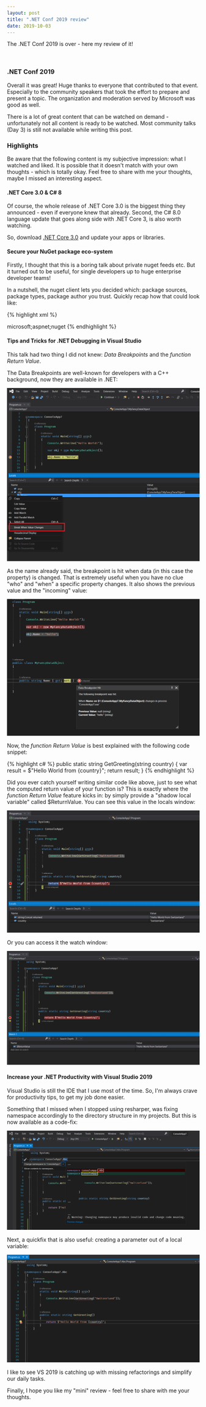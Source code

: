 ```yaml
---
layout: post
title: ".NET Conf 2019 review"
date: 2019-10-03
---
```


<p class="intro">
    <span class="dropcap">T</span>he .NET Conf 2019 is over - here my review of it!
</p>
<br/>

### .NET Conf 2019

Overall it was great! Huge thanks to everyone that contributed to that event.
Especially to the community speakers that took the effort to prepare and present a topic.
The organization and moderation served by Microsoft was good as well.

There is a lot of great content that can be watched on demand - unfortunately not all content is ready to be watched.
Most community talks (Day 3) is still not available while writing this post.

### Highlights

Be aware that the following content is my subjective impression: what I watched and liked.
It is possible that it doesn't match with your own thoughts - which is totally okay.
Feel free to share with me your thoughts, maybe I missed an interesting aspect.

#### .NET Core 3.0 & C# 8

Of course, the whole release of .NET Core 3.0 is the biggest thing they announced - even if everyone knew that already.
Second, the C# 8.0 language update that goes along side with .NET Core 3, is also worth watching.

So, download [.NET Core 3.0](https://dotnet.microsoft.com/download/dotnet-core/3.0) and update your apps or libraries.

#### Secure your NuGet package eco-system

Firstly, I thought that this is a boring talk about private nuget feeds etc.
But it turned out to be useful, for single developers up to huge enterprise developer teams!

In a nutshell, the nuget client lets you decided which: package sources, package types, package author you trust.
Quickly recap how that could look like:

{% highlight xml %}
<?xml version="1.0" encoding="utf-8"?>
<configuration>
    <config>
        <!-- The value "require" will enable the validation. -->
        <add key="signatureValidationMode" value="require" />
    </config>
    <trustedSigners>
        <author name="microsoft">
            <certificate fingerprint="3F9001EA83C560D712C24CF213C3D312CB3BFF51EE89435D3430BD06B5D0EECE" hashAlgorithm="SHA256" allowUntrustedRoot="false" />
        </author>
        <repository name="nuget.org" serviceIndex="https://api.nuget.org/v3/index.json">
            <certificate fingerprint="0E5F38F57DC1BCC806D8494F4F90FBCEDD988B46760709CBEEC6F4219AA6157D" hashAlgorithm="SHA256" allowUntrustedRoot="false" />
            <owners>microsoft;aspnet;nuget</owners>
        </repository>
    </trustedSigners>
</configuration>
{% endhighlight %}

#### Tips and Tricks for .NET Debugging in Visual Studio

This talk had two thing I did not knew: _Data Breakpoints_ and the _function Return Value_.

The Data Breakpoints are well-known for developers with a C++ background, now they are available in .NET:

![vs2019-data-breakpoint](/assets/img/netconf-review/vs2019-data-breakpoint.png)

As the name already said, the breakpoint is hit when data (in this case the property) is changed.
That is extremely useful when you have no clue "who" and "when" a specific property changes.
It also shows the previous value and the "incoming" value:

![vs2019-data-breakpoint-hit](/assets/img/netconf-review/vs2019-data-breakpoint-hit.png)

Now, the _function Return Value_ is best explained with the following code snippet:

{% highlight c# %}
public static string GetGreeting(string country) 
{
    var result = $"Hello World from {country}";
    return result;
}
{% endhighlight %}

Did you ever catch yourself writing similar code like above, just to see what the computed return value of your function is?
This is exactly where the _function Return Value_ feature kicks in: by simply provide a "shadow local variable" called $ReturnValue.
You can see this value in the locals window:

![vs2019-return-value](/assets/img/netconf-review/vs2019-func-return-value-locals.png)

Or you can access it the watch window:

![vs2019-return-value](/assets/img/netconf-review/vs2019-func-return-value.png)

#### Increase your .NET Productivity with Visual Studio 2019

Visual Studio is still the IDE that I use most of the time.
So, I'm always crave for productivity tips, to get my job done easier.

Something that I missed when I stopped using resharper, was fixing namespace accordingly to the directory structure in my projects.
But this is now available as a code-fix:

![vs2019-fix-namespace](/assets/img/netconf-review/vs2019-fix-ns.png)

Next, a quickfix that is also useful: creating a parameter out of a local variable:

![vs2019-fix-parameter](/assets/img/netconf-review/vs2019-fix-param.gif)

I like to see VS 2019 is catching up with missing refactorings and simplify our daily tasks.

Finally, I hope you like my "mini" review - feel free to share with me your thoughts.






